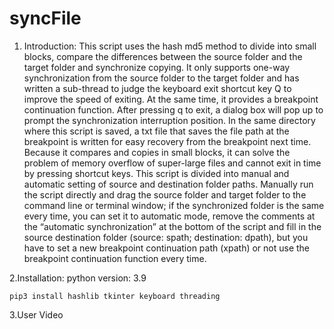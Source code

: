 # syncFile
1. Introduction: 
This script uses the hash md5 method to divide into small blocks, compare the differences between the source folder and the target folder and synchronize copying. It only supports one-way synchronization from the source folder to the target folder and has written a sub-thread to judge the keyboard exit shortcut key Q to improve the speed of exiting. At the same time, it provides a breakpoint continuation function. After pressing q to exit, a dialog box will pop up to prompt the synchronization interruption position. In the same directory where this script is saved, a txt file that saves the file path at the breakpoint is written for easy recovery from the breakpoint next time. Because it compares and copies in small blocks, it can solve the problem of memory overflow of super-large files and cannot exit in time by pressing shortcut keys. This script is divided into manual and automatic setting of source and destination folder paths. Manually run the script directly and drag the source folder and target folder to the command line or terminal window; if the synchronized folder is the same every time, you can set it to automatic mode, remove the comments at the “automatic synchronization” at the bottom of the script and fill in the source destination folder (source: spath; destination: dpath), but you have to set a new breakpoint continuation path (xpath) or not use the breakpoint continuation function every time.

2.Installation:
python version: 3.9

```
pip3 install hashlib tkinter keyboard threading
```

3.User Video
